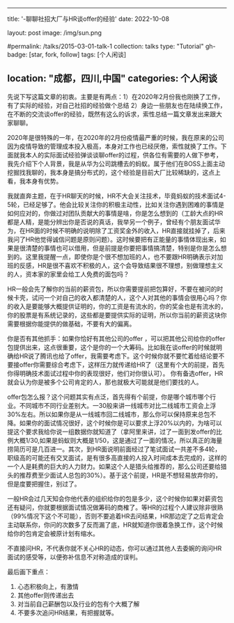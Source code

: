  ---
title: '-聊聊社招大厂与HR谈offer的经验'
date: 2022-10-08

layout: post
image: /img/sun.png

#permalink: /talks/2015-03-01-talk-1
collection: talks
type: "Tutorial"
gh-badge: [star, fork, follow]
tags: [个人闲谈]

location: "成都，四川,中国"
categories: 个人闲谈
---
 
先说下写这篇文章的初衷。主要是有两点：1）在2020年2月份我也刚换了工作，有了实际的经验，对自己社招的经验做个总结   2）身边一些朋友也在陆续换工作，在不断的交流谈offer的经验，既然有这么的诉求，索性总结一篇文章发出来跟大家聊聊。

2020年是很特殊的一年，在2020年的2月份疫情最严重的时候，我在原来的公司因为疫情导致的管理成本投入极高，本身对工作也已经厌倦，索性就换了工作。下面就我本人的实际面试经验弹谈谈聊offer的过程，供各位有需要的人做下参考，我先介绍下个人背景，我是从华为公司跳槽去的蚂蚁。属于他们在BOSS上面主动挖掘找我聊的，我本身是搞分布式的，这个经验是目前大厂比较稀缺的，这点上看，我本身有优势。

我就直奔主题，在于HR聊天的时候，HR不大会关注技术，毕竟蚂蚁的技术面试4-5轮，已经足够了。他会比较关注你的积极主动性，比如关注你遇到困难的事情是如何应对的，你做过对团队贡献大的事情是啥，你是怎么想到的（工龄大点的HR都是人精，是能分辨出你是否说的真话，我举另一个例子，曾经有个朋友面试华为，在HR面的时候不明确的说明除了工资奖金外的收入，HR直接就挂掉了，后来我问了HR他觉得诚信问题是原则问题）。这时候要把有正能量的事情体现出来，如果是很清楚的事情也可以借用，但是前提是你要把事情搞清楚，特别是你是怎么想到的。这里我提醒一点，即使你是个很不想加班的人，也不要跟HR明确表示对加班的反感，HR是很不喜欢不积极的人，这个会导致结果很不理想，别做理想主义的人，资本家的家里会给工人免费的面包吗？

HR一般会先了解你的当前的薪资包，所以你需要提前把包算好，不要在被问的时候卡壳，试问一个对自己的收入都清楚的人，这个人对其他的事情会很用心吗？你的收入是要能够大概提供证明的，你的工资是有流水的，你的奖金也是有流水的，你的股票是有系统记录的，这些都是要提供实际的证明，所以你当前的薪资这块你需要根据你能提供的做基础，不要有大的偏离。

你是否有其他抓手：如果你恰好有其他公司的offer ，可以把其他公司给你的offer 包提供出来，这点很重要，这个是你的一个大筹码。比如我在谈offer的时候就明确给HR说了腾讯也给了offer，我需要考虑下。这个时候你就不要忙着给结论要不要接offer你需要综合考虑下，这样压力就传递给HR了（这里有个大的前提，首先你得明确技术面试过程中你的表现很好，他们对你很认可）。 你有备选offer，HR就会认为你是被多个公司肯定的人，那也就极大可能就是他们要找的人。

offer包怎么报？这个问题其实有点泛，首先得有个前提，你是哪个城市哪个行业。不同城市不同行业差别大。一30般来讲一线城市对比二线城市工资会上浮30%左右。所以如果你是从一线城市回二线城市，那么你可以保持原来总包不降。如果你的面试情况很好，这个时候你是可以要求上浮20%以内的，为啥可以提这个要求我给你说一组数据你就知道了（拿阿里来讲，过了一面到发offer的比例大概1/30,如果是蚂蚁则大概是1/50，这是通过了一面的情况，所以真正的海量捞简历可是几百进一。其次，到HR面说明前面经过了笔试面试一共差不多4轮，职级高的可能还有交叉面试，是有很多高直接的人投入时间成本去完成的，这样的一个人是耗费的巨大的人力财力。如果这个人是猎头给推荐的，那么公司还要给猎头的推荐费至少面试人总包的30%）。基于这个前提，HR是不想轻易放弃你的，但是度要把握住，别过了。

一般HR会过几天知会你他代表的组织给你的包是多少，这个时候你如果对薪资包还有疑问，你就要根据面试情况做筹码的商榷了。等HR的过程个人建议除非很熟（99%情况下这个不可能），否则不要追着HR去问结果，HR那边定了之后肯定会主动联系你，你问的次数多了反而漏了底，HR就知道你很着急换工作，这个时候给你的包肯定会被原计划有缩水。

不直接问HR，不代表你就不关心HR的动态，你可以通过其他人去委婉的询问HR面试的感受等，以便弥补信息不对称造成的误判。

最后画下重点： 
1. 心态积极向上，有激情   
2. 其他offer则传递出去  
3. 对当前自己薪酬包以及行业的包有个大概了解   
4. 不要多次追问HR结果，有把握就等。
       
